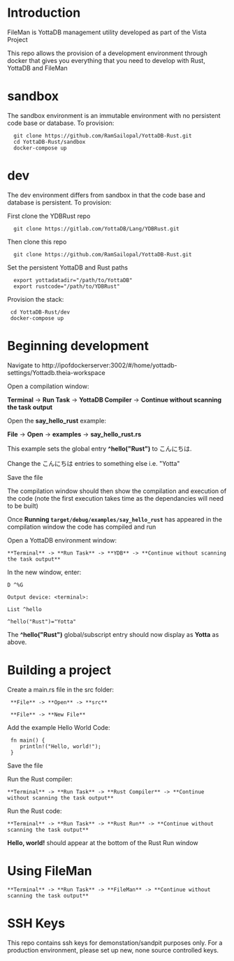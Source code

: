 # Introduction

FileMan is YottaDB management utility developed as part of the Vista Project

This repo allows the provision of a development environment through docker that gives you everything that you need to develop with Rust, YottaDB and FileMan

# sandbox

The sandbox environment is an immutable environment with no persistent code base or database. To provision:

      git clone https://github.com/RamSailopal/YottaDB-Rust.git
      cd YottaDB-Rust/sandbox
      docker-compose up
      
# dev

The dev environment differs from sandbox in that the code base and database is persistent. To provision:
  
First clone the YDBRust repo

      git clone https://gitlab.com/YottaDB/Lang/YDBRust.git

Then clone this repo

      git clone https://github.com/RamSailopal/YottaDB-Rust.git

Set the persistent YottaDB and Rust paths

      export yottadatadir="/path/to/YottaDB"
      export rustcode="/path/to/YDBRust"

Provision the stack:

     cd YottaDB-Rust/dev
     docker-compose up

# Beginning development

Navigate to http://ipofdockerserver:3002/#/home/yottadb-settings/Yottadb.theia-workspace

Open a compilation window:

   **Terminal** -> **Run Task** -> **YottaDB Compiler** -> **Continue without scanning the task output**

Open the **say_hello_rust** example:

   **File** -> **Open** -> **examples** -> **say_hello_rust.rs**

This example sets the global entry **^hello("Rust")** to こんにちは.

Change the こんにちは entries to something else i.e. "Yotta"

Save the file

The compilation window should then show the compilation and execution of the code (note the first execution takes time as the dependancies will need to be built)

Once **Running `target/debug/examples/say_hello_rust`** has appeared in the compilation window the code has compiled and run

Open a YottaDB environment window:

    **Terminal** -> **Run Task** -> **YDB** -> **Continue without scanning the task output**
    
In the new window, enter:

    D ^%G
    
    Output device: <terminal>:
    
    List ^hello
    
    ^hello("Rust")="Yotta"
    
The **^hello("Rust")** global/subscript entry should now display as **Yotta** as above.


# Building a project

Create a main.rs file in the src folder:


     **File** -> **Open** -> **src**
     
     **File** -> **New File**
     
Add the example Hello World Code:

     fn main() {
        println!("Hello, world!");
     }
     
Save the file

Run the Rust compiler:

    **Terminal** -> **Run Task** -> **Rust Compiler** -> **Continue without scanning the task output**
    
Run the Rust code:

    **Terminal** -> **Run Task** -> **Rust Run** -> **Continue without scanning the task output**
    
**Hello, world!** should appear at the bottom of the Rust Run window

# Using FileMan

    **Terminal** -> **Run Task** -> **FileMan** -> **Continue without scanning the task output**



# SSH Keys

This repo contains ssh keys for demonstation/sandpit purposes only. For a production environment, please set up new, none source controlled keys.


